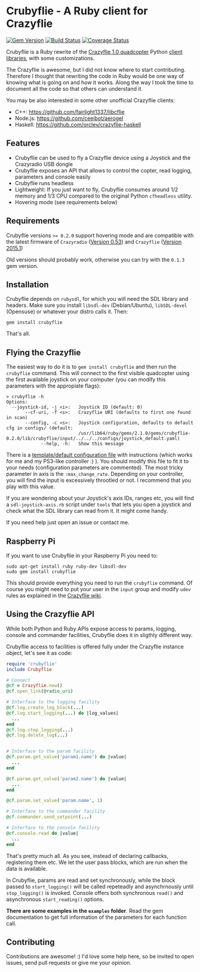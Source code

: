 Crubyflie - A Ruby client for Crazyflie
=======================================

[![Gem Version](https://badge.fury.io/rb/crubyflie.svg)](http://badge.fury.io/rb/crubyflie) [![Build Status](https://travis-ci.org/hsanjuan/crubyflie.png?branch=master)](https://travis-ci.org/hsanjuan/crubyflie) [![Coverage Status](https://coveralls.io/repos/hsanjuan/crubyflie/badge.png)](https://coveralls.io/r/hsanjuan/crubyflie)

Crubyflie is a Ruby rewrite of the [Crazyflie 1.0 quadcopter](http://www.bitcraze.se/category/crazyflie/) Python [client libraries](https://github.com/bitcraze/crazyflie-clients-python), with some customizations.

The Crazyflie is awesome, but I did not know where to start contributing. Therefore I thought that rewriting the code in Ruby would be one way of knowing what is going on and how it works. Along the way I took the time to document all the code so that others can understand it.

You may be also interested in some other unofficial Crazyflie clients:

 * C++:     https://github.com/fairlight1337/libcflie
 * Node.js: https://github.com/ceejbot/aerogel
 * Haskell: https://github.com/orclev/crazyflie-haskell

Features
--------

 * Crubyflie can be used to fly a Crazyflie device using a Joystick and the Crazyradio USB dongle
 * Crubyflie exposes an API that allows to control the copter, read logging, parameters and console easily
 * Crubyflie runs headless
 * Lightweight: If you just want to fly, Crubyflie consumes around 1/2 memory and 1/3 CPU compared to the original Python `cfheadless` utility.
 * Hovering mode (see requirements below)

Requirements
------------

Crubyflie versions `>= 0.2.0` support hovering mode and are compatible with the latest firmware of `Crazyradio` ([Version 0.53](https://github.com/bitcraze/crazyradio-firmware/releases/tag/0.53)) and `Crazyflie` ([Version 2015.1](https://github.com/bitcraze/crazyflie-firmware/releases/tag/2015.1))

Old versions should probably work, otherwise you can try with the `0.1.3` gem version.


Installation
------------

Crubyflie depends on `rubysdl`, for which you will need the SDL library and headers. Make sure you install `libsdl-dev` (Debian/Ubuntu), `libSDL-devel` (Opensuse) or whatever your distro calls it. Then:

    gem install crubyflie

That's all.

Flying the Crazyflie
--------------------

The easiest way to do it is to `gem install crubyflie` and then run the `crubyflie` command. This will connect to the first visible quadcopter using the first available joystick on your computer (you can modify this parameters with the appropiate flags):

    > crubyflie -h
    Options:
      --joystick-id, -j <i>:   Joystick ID (default: 0)
           --cf-uri, -f <s>:   Crazyflie URI (defaults to first one found in scan)
           --config, -c <s>:   Joystick configuration, defaults to default cfg in configs/ (default:
                               /usr/lib64/ruby/gems/2.1.0/gems/crubyflie-0.2.0/lib/crubyflie/input/../../../configs/joystick_default.yaml)
                 --help, -h:   Show this message

There is a [template/default configuration file](https://github.com/hsanjuan/crubyflie/blob/master/configs/joystick_default.yaml) with instructions (which works for me and my PS3-like controller :) ). You should modify this file to fit it to your needs (configuration parameters are commented). The most tricky parameter in axis is the `:max_change_rate`. Depending on your controller, you will find the input is excessively throotled or not. I recommend that you play with this value.

If you are wondering about your Joystick's axis IDs, ranges etc, you will find a `sdl-joystick-axis.rb` script under `tools` that lets you open a joystick and check what the SDL library can read from it. It might come handy.

If you need help just open an issue or contact me.

Raspberry Pi
------------

If you want to use Crubyflie in your Raspberry Pi you need to:

    sudo apt-get install ruby ruby-dev libsdl-dev
    sudo gem install crubyflie

This should provide everything you need to run the `crubyflie` command. Of course you might need to put your user in the `input` group and modify `udev` rules as explained in the [Crazyflie wiki](http://wiki.bitcraze.se/projects:crazyflie:hacks:rasberrypi).

Using the Crazyflie API
-----------------------

While both Python and Ruby APIs expose access to params, logging, console and commander facilities, Crubyflie does it in sligthly different way.

Crubyflie access to facilities is offered fully under the Crazyflie instance object, let's see it as code:

```ruby
require 'crubyflie'
include Crubyflie

# Connect
@cf = Crazyflie.new()
@cf.open_link(@radio_uri)

# Interface to the logging facility
@cf.log.create_log_block(...)
@cf.log.start_logging(...) do |log_values|
  ...
end
@cf.log.stop_logging(...)
@cf.log.delete_log(...)


# Interface to the param facility
@cf.param.get_value('param1.name') do |value|
  ...
end

@cf.param.get_value('param2.name') do |value|
  ...
end

@cf.param.set_value('param.name', 1)

# Interface to the commander facility
@cf.commander.send_setpoint(...)

# Interface to the console facility
@cf.console.read do |value|
  ...
end
```

That's pretty much all. As you see, instead of declaring callbacks, registering them etc. We let the user pass blocks, which are run when the data is available.

In Crubyflie, params are read and set synchronously, while the block passed to `start_logging()` will be called repeteadly and asynchrnously until `stop_logging()` is invoked. Console offers both synchronous `read()` and asynchronous `start_reading()` options.

**There are some examples in the `examples` folder**. Read the gem documentation to get full information of the parameters for each function call.


Contributing
------------

Contributions are awesome! :) I'd love some help here, so be invited to open issues, send pull requests or give me your opinion.
